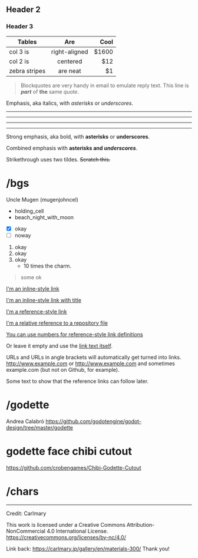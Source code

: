 ## Header 2
### Header 3

| Tables        | Are           | Cool  |
| ------------- |:-------------:| -----:|
| col 3 is      | right-aligned | $1600 |
| col 2 is      | centered      |   $12 |
| zebra stripes | are neat      |    $1 |

> Blockquotes are very handy in email to emulate reply text.
> This line is ***part*** of **the** same *quote*.

Emphasis, aka italics, with *asterisks* or _underscores_.

---

- - -

***

* * *

Strong emphasis, aka bold, with **asterisks** or __underscores__.

Combined emphasis with **asterisks and _underscores_**.

Strikethrough uses two tildes. ~~Scratch this.~~

# /bgs
Uncle Mugen (mugenjohncel)
- holding_cell
- beach_night_with_moon
- [x] okay
- [ ] noway

1. okay
2. okay
3. okay
	- 10 times the charm.

> some <html> ok

[I'm an inline-style link](https://www.google.com)

[I'm an inline-style link with title](https://www.google.com "Google's Homepage")

[I'm a reference-style link][Arbitrary case-insensitive reference text]

[I'm a relative reference to a repository file](../blob/master/LICENSE)

[You can use numbers for reference-style link definitions][1]

Or leave it empty and use the [link text itself].

URLs and URLs in angle brackets will automatically get turned into links. 
http://www.example.com or <http://www.example.com> and sometimes 
example.com (but not on Github, for example).

Some text to show that the reference links can follow later.

[arbitrary case-insensitive reference text]: https://www.mozilla.org
[1]: http://slashdot.org
[link text itself]: http://www.reddit.com

# /godette
Andrea Calabrò
https://github.com/godotengine/godot-design/tree/master/godette

# godette face chibi cutout
https://github.com/crobengames/Chibi-Godette-Cutout

# /chars

---

Credit: Carlmary

This work is licensed under a Creative Commons Attribution-NonCommercial 4.0 International License.
https://creativecommons.org/licenses/by-nc/4.0/

Link back: https://carlmary.jp/gallery/en/materials-300/
Thank you!
